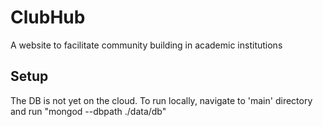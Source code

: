 # ClubHub
A website to facilitate community building in academic institutions

## Setup
The DB is not yet on the cloud. To run locally, 
navigate to 'main' directory and run "mongod --dbpath ./data/db"